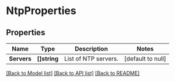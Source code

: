 # NtpProperties

## Properties
Name | Type | Description | Notes
------------ | ------------- | ------------- | -------------
**Servers** | **[]string** | List of NTP servers. | [default to null]

[[Back to Model list]](../README.md#documentation-for-models) [[Back to API list]](../README.md#documentation-for-api-endpoints) [[Back to README]](../README.md)

